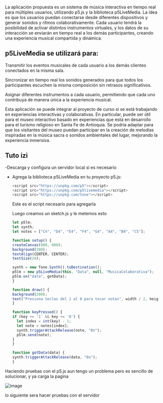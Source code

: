 La aplicación propuesta es un sistema de música interactiva en tiempo real para múltiples usuarios, utilizando p5.js y la biblioteca p5LiveMedia. La idea es que los usuarios puedan conectarse desde diferentes dispositivos y generar sonidos y ritmos colaborativamente. Cada usuario tendrá la posibilidad de activar distintos instrumentos virtuales, y los datos de su interacción se enviarán en tiempo real a los demás participantes, creando una experiencia musical compartida y dinámica.

## p5LiveMedia se utilizará para:

Transmitir los eventos musicales de cada usuario a los demás clientes conectados en la misma sala.

Sincronizar en tiempo real los sonidos generados para que todos los participantes escuchen la misma composición sin retrasos significativos.

Asignar diferentes instrumentos a cada usuario, permitiendo que cada uno contribuya de manera única a la experiencia musical.

Esta aplicación se puede integrar al proyecto de curso si se está trabajando en experiencias interactivas y colaborativas. En particular, puede ser útil para el museo interactivo basado en experiencias que está en desarrollo para el turismo religioso en Santa Fe de Antioquia. Se podría adaptar para que los visitantes del museo puedan participar en la creación de melodías inspiradas en la música sacra o sonidos ambientales del lugar, mejorando la experiencia inmersiva.

## Tuto izi

-Descarga y configura un servidor local si es necesario 
- Agrega la biblioteca p5LiveMedia en tu proyecto p5.js:

  ```js
  <script src="https://unpkg.com/p5"></script>
  <script src="https://unpkg.com/p5livemedia"></script>
  <script src="https://unpkg.com/tone"></script>
  ```
  Este es el script necesario para agregarla

  Luego creamos un sketch.js y le metemos esto

  ```js
  let p5lm;
  let synth;
  let notes = ["C4", "D4", "E4", "F4", "G4", "A4", "B4", "C5"];

  function setup() {
  createCanvas(800, 600);
  background(200);
  textAlign(CENTER, CENTER);
  textSize(24);
  
  synth = new Tone.Synth().toDestination();
  p5lm = new p5LiveMedia(this, "Data", null, "MusicaColaborativa");
  p5lm.on("data", gotData);
  }

  function draw() {
  background(200);
  text("Presiona teclas del 1 al 8 para tocar notas", width / 2, height / 2);
  }

  function keyPressed() {
  if (key >= '1' && key <= '8') {
    let index = int(key) - 1;
    let note = notes[index];
    synth.triggerAttackRelease(note, "8n");
    p5lm.send(note);
  }
  }

  function gotData(data) {
  synth.triggerAttackRelease(data, "8n");
  }
  ```
Haciendo pruebas con el p5.js aun tengo un problema pero es sencillo de solucionar, y ya carga la pagina 

![image](https://github.com/user-attachments/assets/ebc52449-ba7e-447a-9d3f-146217bad305)

lo siguiente sera hacer pruebas con el servidor 


